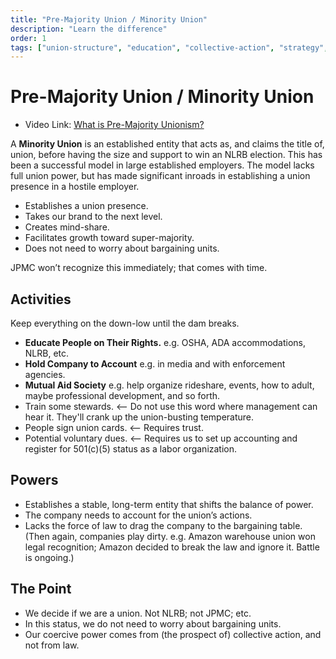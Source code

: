 ```yaml
---
title: "Pre-Majority Union / Minority Union"
description: "Learn the difference"
order: 1
tags: ["union-structure", "education", "collective-action", "strategy", "pre-majority"]
---
```

# Pre-Majority Union / Minority Union

* Video Link: [What is Pre-Majority Unionism?](https://www.youtube.com/watch?v=8STqCY-7kkw)

A **Minority Union** is an established entity that acts as, and claims the title of, union, before having the size and support to win an NLRB election.
This has been a successful model in large established employers.
The model lacks full union power, but has made significant inroads in establishing a union presence in a hostile employer.


* Establishes a union presence.
* Takes our brand to the next level.
* Creates mind-share.
* Facilitates growth toward super-majority.
* Does not need to worry about bargaining units.

JPMC won’t recognize this immediately; that comes with time.

## Activities

Keep everything on the down-low until the dam breaks.

* **Educate People on Their Rights.** e.g. OSHA, ADA accommodations, NLRB, etc.
* **Hold Company to Account** e.g. in media and with enforcement agencies.
* **Mutual Aid Society** e.g. help organize rideshare, events, how to adult, maybe professional development, and so forth.
* Train some stewards.  <-- Do not use this word where management can hear it. They'll crank up the union-busting temperature.
* People sign union cards.  <-- Requires trust.
* Potential voluntary dues.  <-- Requires us to set up accounting and register for 501(c)(5) status as a labor organization.

## Powers

* Establishes a stable, long-term entity that shifts the balance of power.
* The company needs to account for the union’s actions.
* Lacks the force of law to drag the company to the bargaining table.
  (Then again, companies play dirty. e.g. Amazon warehouse union won legal recognition;
  Amazon decided to break the law and ignore it. Battle is ongoing.)

## The Point

* We decide if we are a union. Not NLRB; not JPMC; etc.
* In this status, we do not need to worry about bargaining units.
* Our coercive power comes from (the prospect of) collective action, and not from law.
